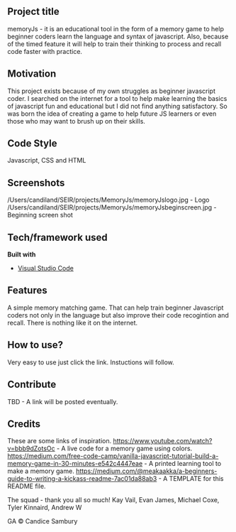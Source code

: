 ## Project title
memoryJs - it is an educational tool in the form of a memory game to help beginner coders learn the language and syntax of javascript. Also, because of the timed feature it will help to train their thinking to process and recall code faster with practice.

## Motivation
This project exists because of my own struggles as beginner javascript coder. I searched on the internet for a tool to help make learning the basics of javascript fun and educational but I did not find anything satisfactory. So was born the idea of creating a game to help future JS learners or even those who may want to brush up on their skills.

## Code Style
Javascript, CSS and HTML
 
## Screenshots
/Users/candiland/SEIR/projects/MemoryJs/memoryJslogo.jpg - Logo
/Users/candiland/SEIR/projects/MemoryJs/memoryJsbeginscreen.jpg - Beginning screen shot

## Tech/framework used

<b>Built with</b>
- [Visual Studio Code](https://code.visualstudio.com/)

## Features
A simple memory matching game. That can help train beginner Javascript coders not only in the language but also improve their code recogintion and recall. There is nothing like it on the internet. 


## How to use?
Very easy to use just click the link. Instuctions will follow.

## Contribute

TBD - A link will be posted eventually.

## Credits
These are some links of inspiration.
https://www.youtube.com/watch?v=bbb9dZotsOc - A live code for a memory game using colors.
https://medium.com/free-code-camp/vanilla-javascript-tutorial-build-a-memory-game-in-30-minutes-e542c4447eae - A printed learning tool to make a memory game.
https://medium.com/@meakaakka/a-beginners-guide-to-writing-a-kickass-readme-7ac01da88ab3 - A TEMPLATE for this README file.

The squad - thank you all so much!
Kay Vail,
Evan James,
Michael Coxe, 
Tyler Kinnaird,
Andrew W

GA © Candice Sambury